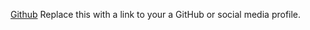 [Github](https://github.com/LakshmiBagali)
Replace this with a link to your a GitHub or social media profile.
